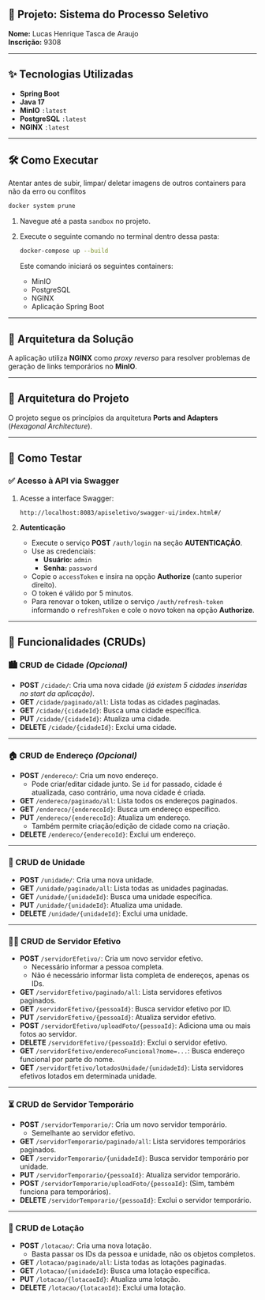 ## 🧩 Projeto: Sistema do Processo Seletivo 
**Nome:** Lucas Henrique Tasca de Araujo  
**Inscrição:** 9308

---

## ✨ Tecnologias Utilizadas

- **Spring Boot**
- **Java 17**
- **MinIO** `:latest`
- **PostgreSQL** `:latest`
- **NGINX** `:latest`

---

## 🛠️ Como Executar
Atentar antes de subir, limpar/ deletar imagens de outros containers para não da erro ou conflitos
   ```bash
   docker system prune 
   ```
1. Navegue até a pasta `sandbox` no projeto.
2. Execute o seguinte comando no terminal dentro dessa pasta:

   ```bash
   docker-compose up --build
   ```

   Este comando iniciará os seguintes containers:
   - MinIO
   - PostgreSQL
   - NGINX
   - Aplicação Spring Boot

---

## 🧱 Arquitetura da Solução

A aplicação utiliza **NGINX** como *proxy reverso* para resolver problemas de geração de links temporários no **MinIO**.

---

## 🧩 Arquitetura do Projeto

O projeto segue os princípios da arquitetura **Ports and Adapters** (*Hexagonal Architecture*).

---

## 🧪 Como Testar

### ✅ Acesso à API via Swagger

1. Acesse a interface Swagger:

   ```shell
   http://localhost:8083/apiseletivo/swagger-ui/index.html#/
   ```

2. **Autenticação**
   - Execute o serviço **POST** `/auth/login` na seção **AUTENTICAÇÃO**.
   - Use as credenciais:
     - **Usuário:** `admin`
     - **Senha:** `password`
   - Copie o `accessToken` e insira na opção **Authorize** (canto superior direito).
   - O token é válido por 5 minutos.
   - Para renovar o token, utilize o serviço `/auth/refresh-token` informando o `refreshToken` e cole o novo token na opção **Authorize**.

---

## 🔄 Funcionalidades (CRUDs)

### 🏙️ CRUD de Cidade *(Opcional)*

- **POST** `/cidade/`: Cria uma nova cidade *(já existem 5 cidades inseridas no start da aplicação)*.
- **GET** `/cidade/paginado/all`: Lista todas as cidades paginadas.
- **GET** `/cidade/{cidadeId}`: Busca uma cidade específica.
- **PUT** `/cidade/{cidadeId}`: Atualiza uma cidade.
- **DELETE** `/cidade/{cidadeId}`: Exclui uma cidade.

---

### 🏠 CRUD de Endereço *(Opcional)*

- **POST** `/endereco/`: Cria um novo endereço.
  - Pode criar/editar cidade junto. Se `id` for passado, cidade é atualizada, caso contrário, uma nova cidade é criada.
- **GET** `/endereco/paginado/all`: Lista todos os endereços paginados.
- **GET** `/endereco/{enderecoId}`: Busca um endereço específico.
- **PUT** `/endereco/{enderecoId}`: Atualiza um endereço.
  - Também permite criação/edição de cidade como na criação.
- **DELETE** `/endereco/{enderecoId}`: Exclui um endereço.

---

### 🏢 CRUD de Unidade

- **POST** `/unidade/`: Cria uma nova unidade.
- **GET** `/unidade/paginado/all`: Lista todas as unidades paginadas.
- **GET** `/unidade/{unidadeId}`: Busca uma unidade específica.
- **PUT** `/unidade/{unidadeId}`: Atualiza uma unidade.
- **DELETE** `/unidade/{unidadeId}`: Exclui uma unidade.

---

### 👨‍💼 CRUD de Servidor Efetivo

- **POST** `/servidorEfetivo/`: Cria um novo servidor efetivo.
  - Necessário informar a pessoa completa.
  - Não é necessário informar lista completa de endereços, apenas os IDs.
- **GET** `/servidorEfetivo/paginado/all`: Lista servidores efetivos paginados.
- **GET** `/servidorEfetivo/{pessoaId}`: Busca servidor efetivo por ID.
- **PUT** `/servidorEfetivo/{pessoaId}`: Atualiza servidor efetivo.
- **POST** `/servidorEfetivo/uploadFoto/{pessoaId}`: Adiciona uma ou mais fotos ao servidor.
- **DELETE** `/servidorEfetivo/{pessoaId}`: Exclui o servidor efetivo.
- **GET** `/servidorEfetivo/enderecoFuncional?nome=...`: Busca endereço funcional por parte do nome.
- **GET** `/servidorEfetivo/lotadosUnidade/{unidadeId}`: Lista servidores efetivos lotados em determinada unidade.

---

### ⏳ CRUD de Servidor Temporário

- **POST** `/servidorTemporario/`: Cria um novo servidor temporário.
  - Semelhante ao servidor efetivo.
- **GET** `/servidorTemporario/paginado/all`: Lista servidores temporários paginados.
- **GET** `/servidorTemporario/{unidadeId}`: Busca servidor temporário por unidade.
- **PUT** `/servidorTemporario/{pessoaId}`: Atualiza servidor temporário.
- **POST** `/servidorTemporario/uploadFoto/{pessoaId}`: (Sim, também funciona para temporários).
- **DELETE** `/servidorTemporario/{pessoaId}`: Exclui o servidor temporário.

---

### 🧷 CRUD de Lotação

- **POST** `/lotacao/`: Cria uma nova lotação.
  - Basta passar os IDs da pessoa e unidade, não os objetos completos.
- **GET** `/lotacao/paginado/all`: Lista todas as lotações paginadas.
- **GET** `/lotacao/{unidadeId}`: Busca uma lotação específica.
- **PUT** `/lotacao/{lotacaoId}`: Atualiza uma lotação.
- **DELETE** `/lotacao/{lotacaoId}`: Exclui uma lotação.
